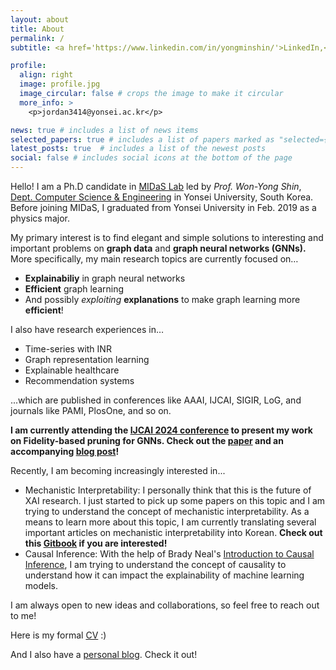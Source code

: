 ```yaml
---
layout: about
title: About
permalink: /
subtitle: <a href='https://www.linkedin.com/in/yongminshin/'>LinkedIn,</a><a href='https://twitter.com/YongminWavyShin'>Twitter,</a><a href='https://github.com/jordan7186'>Github</a>

profile:
  align: right
  image: profile.jpg
  image_circular: false # crops the image to make it circular
  more_info: >
    <p>jordan3414@yonsei.ac.kr</p>

news: true # includes a list of news items
selected_papers: true # includes a list of papers marked as "selected={true}"
latest_posts: true  # includes a list of the newest posts
social: false # includes social icons at the bottom of the page
---
```


Hello! I am a Ph.D candidate in [MIDaS Lab](https://sites.google.com/site/midasyonsei) led by *Prof. Won-Yong Shin*, [Dept. Computer Science & Engineering](https://cse.yonsei.ac.kr/cse/index.do) in Yonsei University, South Korea. Before joining MIDaS, I graduated from Yonsei University in Feb. 2019 as a physics major. 

My primary interest is to find elegant and simple solutions to interesting and important problems on **graph data** and **graph neural networks (GNNs).** More specifically, my main research topics are currently focused on…

- **Explainabiliy** in graph neural networks
- **Efficient** graph learning
- And possibly *exploiting* **explanations** to make graph learning more **efficient**!

I also have research experiences in…

- Time-series with INR
- Graph representation learning
- Explainable healthcare
- Recommendation systems

...which are published in conferences like AAAI, IJCAI, SIGIR, LoG, and journals like PAMI, PlosOne, and so on.

**I am currently attending the [IJCAI 2024 conference](https://ijcai-24.org/) to present my work on Fidelity-based pruning for GNNs. Check out the [paper](https://arxiv.org/abs/2406.11504v1) and an accompanying [blog post](https://jordan7186.github.io/blog/2024/Fidelity_pruning/)!**

Recently, I am becoming increasingly interested in...
- Mechanistic Interpretability: I personally think that this is the future of XAI research. I just started to pick up some papers on this topic and I am trying to understand the concept of mechanistic interpretability. As a means to learn more about this topic, I am currently translating several important articles on mechanistic interpretability into Korean. **Check out this [Gitbook](https://lesskorrect.gitbook.io/mechanistic-interpretability) if you are interested!**
- Causal Inference: With the help of Brady Neal's [Introduction to Causal Inference](https://www.bradyneal.com/causal-inference-course), I am trying to understand the concept of causality to understand how it can impact the explainability of machine learning models.

I am always open to new ideas and collaborations, so feel free to reach out to me!

Here is my formal <a href="https://drive.google.com/file/d/1UhefwaijAm7FC312RY2UYLxnRH0jNrqY/view?usp=sharing">CV</a> :)

And I also have a <a href="https://yongminshin.simple.ink/">personal blog</a>. Check it out!

